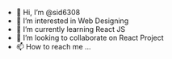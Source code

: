- 👋 Hi, I’m @sid6308
- 👀 I’m interested in Web Designing
- 🌱 I’m currently learning React JS
- 💞️ I’m looking to collaborate on React Project
- 📫 How to reach me ...

<!---
sid6308/sid6308 is a ✨ special ✨ repository because its `README.md` (this file) appears on your GitHub profile.
You can click the Preview link to take a look at your changes.
--->
